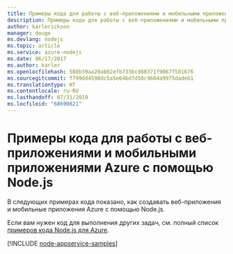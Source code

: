 ```yaml
---
title: Примеры кода для работы с веб-приложениями и мобильными приложениями Azure с помощью Node.js
description: Примеры кода для работы с веб-приложениями и мобильными приложениями Azure с помощью Node.js
author: karlerickson
manager: douge
ms.devlang: nodejs
ms.topic: article
ms.service: azure-nodejs
ms.date: 06/17/2017
ms.author: karler
ms.openlocfilehash: 588b39aa20ab02efb733bcd88371f9067f581676
ms.sourcegitcommit: f799dd4590dc5a5e646d7d50c9604a9975dadeb1
ms.translationtype: HT
ms.contentlocale: ru-RU
ms.lasthandoff: 07/31/2019
ms.locfileid: "68690821"
---
```

# <a name="azure-web-and-mobile-apps-with-nodejs-code-samples"></a>Примеры кода для работы с веб-приложениями и мобильными приложениями Azure с помощью Node.js

В следующих примерах кода показано, как создавать веб-приложения и мобильные приложения Azure с помощью Node.js.

Если вам нужен код для выполнения других задач, см. полный список [примеров кода Node.js для Azure](https://azure.microsoft.com/resources/samples/?term=nodejs).

[!INCLUDE [node-appservice-samples](includes/appservice-samples.md)]